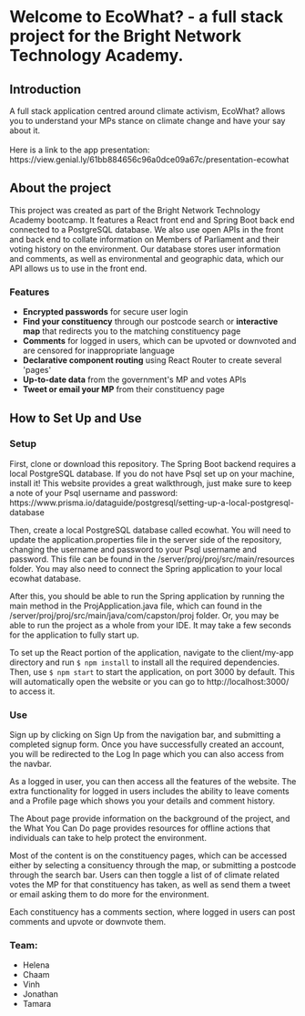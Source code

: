 <h1> Welcome to EcoWhat? - a full stack project for the Bright Network Technology Academy. </h1>


<h2>Introduction</h2>
A full stack application centred around climate activism, EcoWhat? allows you to understand your MPs stance on climate change and have your say about it.
<br><br>
Here is a link to the app presentation: https://view.genial.ly/61bb884656c96a0dce09a67c/presentation-ecowhat

<h2>About the project</h2>

This project was created as part of the Bright Network Technology Academy bootcamp. It features a React front end and Spring Boot back end connected to a PostgreSQL database. We also use open APIs in the front and back end to collate information on Members of Parliament and their voting history on the environment.
Our database stores user information and comments, as well as environmental and geographic data, which our API allows us to use in the front end.

<h3>Features</h3>
<ul>
  <li><strong>Encrypted passwords</strong> for secure user login</li>
  <li><strong>Find your constituency</strong> through our postcode search or <strong>interactive map</strong> that redirects you to the matching constituency page</li>
  <li><strong>Comments</strong> for logged in users, which can be upvoted or downvoted and are censored for inappropriate language</li>
  <li><strong>Declarative component routing</strong> using React Router to create several 'pages'</li>
  <li><strong>Up-to-date data</strong> from the government's MP and votes APIs</li>
  <li><strong>Tweet or email your MP</strong> from their constituency page</li>
</ul>

<h2>How to Set Up and Use</h2>
<h3>Setup</h3>
First, clone or download this repository. 
The Spring Boot backend requires a local PostgreSQL database. If you do not have Psql set up on your machine, install it! This website provides a great walkthrough, just make sure to keep a note of your Psql username and password: https://www.prisma.io/dataguide/postgresql/setting-up-a-local-postgresql-database  


Then, create a local PostgreSQL database called ecowhat. You will need to update the application.properties file in the server side of the repository, changing the username and password to your Psql username and password. This file can be found in the /server/proj/proj/src/main/resources folder. You may also need to connect the Spring application to your local ecowhat database.  

After this, you should be able to run the Spring application by running the main method in the ProjApplication.java file, which can found in the /server/proj/proj/src/main/java/com/capston/proj folder. Or, you may be able to run the project as a whole from your IDE. It may take a few seconds for the application to fully start up.

To set up the React portion of the application, navigate to the client/my-app directory and run ```$ npm install``` to install all the required dependencies. Then, use ```$ npm start``` to start the application, on port 3000 by default. This will automatically open the website or you can go to http://localhost:3000/ to access it.

<h3>Use</h3>
Sign up by clicking on Sign Up from the navigation bar, and submitting a completed signup form. Once you have successfully created an account, you will be redirected to the Log In page which you can also access from the navbar.  

As a logged in user, you can then access all the features of the website. The extra functionality for logged in users includes the ability to leave coments and a Profile page which shows you your details and comment history.

The About page provide information on the background of the project, and the What You Can Do page provides resources for offline actions that individuals can take to help protect the environment.

Most of the content is on the constituency pages, which can be accessed either by selecting a consituency through the map, or submitting a postcode through the search bar. Users can then toggle a list of of climate related votes the MP for that constituency has taken, as well as send them a tweet or email asking them to do more for the environment.  

Each constituency has a comments section, where logged in users can post comments and upvote or downvote them.  


<h3>Team:</h3>
<ul>
  <li>Helena</li>
   <li>Chaam</li>
   <li>Vinh</li>
   <li>Jonathan</li>
   <li>Tamara</li>
</ul>
